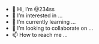 - 👋 Hi, I’m @234ss
- 👀 I’m interested in ...
- 🌱 I’m currently learning ...
- 💞️ I’m looking to collaborate on ...
- 📫 How to reach me ...

<!---
234ss/234ss is a ✨ special ✨ repository because its `README.md` (this file) appears on your GitHub profile.
You can click the Preview link to take a look at your changes.
--->
